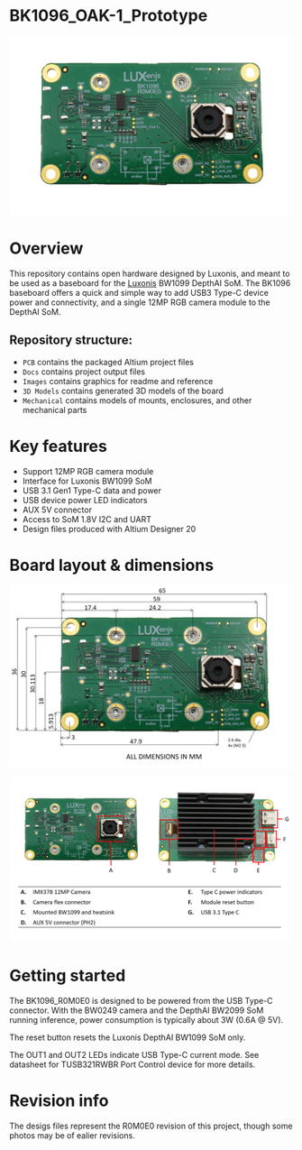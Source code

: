 # BK1096_OAK-1_Prototype

![](../BK1096_OAK-1_Prototype/Images/BK1096_R0M0E0_front.jpg)

# Overview

This repository contains open hardware designed by Luxonis, and meant to be used as a baseboard for the [Luxonis](https://www.luxonis.com/depthai) BW1099 DepthAI SoM. The BK1096 baseboard offers a quick and simple way to add USB3 Type-C device power and connectivity, and a single 12MP RGB camera module to the DepthAI SoM. 

## Repository structure:
* `PCB` contains the packaged Altium project files
* `Docs` contains project output files
* `Images` contains graphics for readme and reference
* `3D Models` contains generated 3D models of the board
* `Mechanical` contains models of mounts, enclosures, and other mechanical parts

# Key features
* Support 12MP RGB camera module
* Interface for Luxonis BW1099 SoM
* USB 3.1 Gen1 Type-C data and power
* USB device power LED indicators
* AUX 5V connector
* Access to SoM 1.8V I2C and UART 
* Design files produced with Altium Designer 20


# Board layout & dimensions

![](../BK1096_OAK-1_Prototype/Images/BK1096_R0M0E0_dims.jpg)

![](../BK1096_OAK-1_Prototype/Images/BK1096_R0M0E0_cs_annotation.jpg)

# Getting started
The BK1096_R0M0E0 is designed to be powered from the USB Type-C connector. With the BW0249 camera and the DepthAI BW2099 SoM running inference, power consumption is typically about 3W (0.6A @ 5V).

The reset button resets the Luxonis DepthAI BW1099 SoM only. 

The OUT1 and OUT2 LEDs indicate USB Type-C current mode. See datasheet for TUSB321RWBR Port Control device for more details. 



# Revision info
The desigs files represent the R0M0E0 revision of this project, though some photos may be of ealier revisions. 